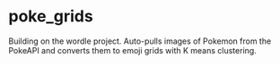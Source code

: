 # poke_grids
Building on the wordle project. Auto-pulls images of Pokemon from the PokeAPI and converts them to emoji grids with K means clustering.
